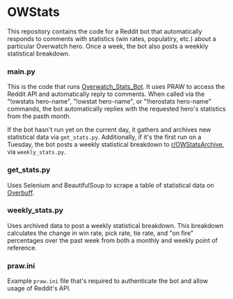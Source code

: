 # OWStats
This repository contains the code for a Reddit bot that automatically responds to comments with statistics (win rates, populatiry, etc.) about a particular Overwatch hero.  Once a week, the bot also posts a weekkly statistical breakdown.

### main.py
This is the code that runs [Overwatch_Stats_Bot](https://www.reddit.com/user/overwatch_stats_bot/posts/).  It uses PRAW to access the Reddit API and automatically reply to comments.  When called via the "!owstats  hero-name", "!owstat hero-name", or "!herostats hero-name" commands,  the bot automatically replies with the requested hero's statistics from the pasth month.

If the bot hasn't run yet on the current day, it gathers and archives new statistical data via `get_stats.py`.  Additionally, if it's the first run on a Tuesday, the bot posts a weekly statistical breakdown to [r/OWStatsArchive](https://www.reddit.com/r/OWStatsArchive/), via `weekly_stats.py`.

### get_stats.py
Uses Selenium and BeautifulSoup to scrape a table of statistical data on [Overbuff](https://www.overbuff.com/heroes).

### weekly_stats.py
Uses archived data to post a weekly statistical breakdown.  This breakdown calculates the change in win rate, pick rate, tie rate, and "on fire" percentages over the past week from both a monthly and weekly point of reference.

### praw.ini
Example `praw.ini` file that's required to authenticate the bot and allow usage of Reddit's API.
